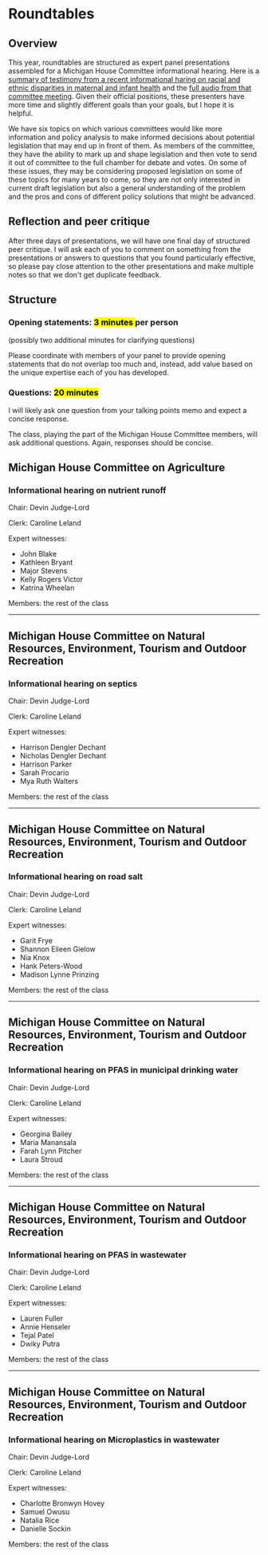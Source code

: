 
# Roundtables 

## Overview

This year, roundtables are structured as expert panel presentations assembled for a Michigan House Committee informational hearing. Here is a [summary of testimony from a recent informational haring on racial and ethnic disparities in maternal and infant health](https://stateofreform.com/featured/2023/03/michigan-senate-committee-discusses-racial-and-ethnic-disparities-in-maternal-and-infant-health/) and the [full audio from that committee meeting](https://www.senate.michigan.gov/committeeaudio/2023-2024/Health%20Policy/Health-Policy-03-22-2023_1232PM_28_72.mp3). Given their official positions, these presenters have more time and slightly different goals than your goals, but I hope it is helpful. 

We have six topics on which various committees would like more information and policy analysis to make informed decisions about potential legislation that may end up in front of them. As members of the committee, they have the ability to mark up and shape legislation and then vote to send it out of committee to the full chamber for debate and votes. On some of these issues, they may be considering proposed legislation on some of these topics for many years to come, so they are not only interested in current draft legislation but also a general understanding of the problem and the pros and cons of different policy solutions that might be advanced. 

## Reflection and peer critique 

After three days of presentations, we will have one final day of structured peer critique. I will ask each of you to comment on something from the presentations or answers to questions that you found particularly effective, so please pay close attention to the other presentations and make multiple notes so that we don't get duplicate feedback. 

## Structure

### Opening statements: <mark> 3 minutes </mark> per person

(possibly two additional minutes for clarifying questions)

Please coordinate with members of your panel to provide opening statements that do not overlap too much and, instead, add value based on the unique expertise each of you has developed. 

### Questions:  <mark> 20 minutes </mark>

I will likely ask one question from your talking points memo and expect a concise response. 

The class, playing the part of the Michigan House Committee members, will ask additional questions. Again, responses should be concise. 



## Michigan House Committee on Agriculture

### Informational hearing on nutrient runoff

Chair: Devin Judge-Lord

Clerk: Caroline Leland

Expert witnesses:  

- John Blake
-  Kathleen Bryant
-  Major Stevens
-  Kelly Rogers Victor
-  Katrina Wheelan

Members: the rest of the class

---

## Michigan House Committee on Natural Resources, Environment, Tourism and Outdoor Recreation

### Informational hearing on septics

Chair: Devin Judge-Lord

Clerk: Caroline Leland

Expert witnesses:  

-  Harrison Dengler Dechant
- Nicholas Dengler Dechant
- Harrison Parker 
- Sarah Procario
- Mya Ruth Walters

Members: the rest of the class

---

## Michigan House Committee on Natural Resources, Environment, Tourism and Outdoor Recreation

### Informational hearing on road salt

Chair: Devin Judge-Lord

Clerk: Caroline Leland

Expert witnesses:  

- Garit Frye
- Shannon Eileen Gielow
- Nia Knox
- Hank Peters-Wood
- Madison Lynne Prinzing

Members: the rest of the class

---



## Michigan House Committee on Natural Resources, Environment, Tourism and Outdoor Recreation

### Informational hearing on PFAS in municipal drinking water

Chair: Devin Judge-Lord

Clerk: Caroline Leland

Expert witnesses:  

-  Georgina Bailey
-  Maria Manansala
- Farah Lynn Pitcher
- Laura Stroud

Members: the rest of the class

---


## Michigan House Committee on Natural Resources, Environment, Tourism and Outdoor Recreation

### Informational hearing on PFAS in wastewater

Chair: Devin Judge-Lord

Clerk: Caroline Leland

Expert witnesses:  

-   Lauren Fuller
- Annie Henseler
- Tejal Patel
- Dwiky Putra

Members: the rest of the class

---


## Michigan House Committee on Natural Resources, Environment, Tourism and Outdoor Recreation

### Informational hearing on Microplastics in wastewater

Chair: Devin Judge-Lord

Clerk: Caroline Leland

Expert witnesses:  

-    Charlotte Bronwyn Hovey
- Samuel Owusu
- Natalia Rice
- Danielle Sockin

Members: the rest of the class
